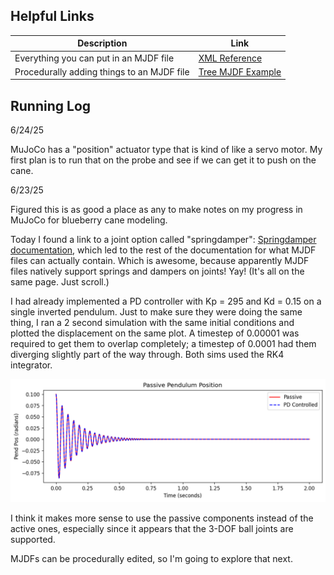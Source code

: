 ## Helpful Links
| Description | Link |
| ----------- | ---- |
| Everything you can put in an MJDF file | [XML Reference](https://mujoco.readthedocs.io/en/stable/XMLreference.html#) |
| Procedurally adding things to an MJDF file | [Tree MJDF Example](https://colab.research.google.com/github/google-deepmind/mujoco/blob/main/python/mjspec.ipynb#scrollTo=Y4rV2NDh92Ga) |

## Running Log

6/24/25

MuJoCo has a "position" actuator type that is kind of like a servo motor. My first plan is to run that on the probe and see if we can get it to push on the cane. 

6/23/25

Figured this is as good a place as any to make notes on my progress in MuJoCo for blueberry cane modeling. 

Today I found a link to a joint option called "springdamper": [Springdamper documentation](https://mujoco.readthedocs.io/en/stable/XMLreference.html#body-joint-springdamper), which led to the rest of the documentation for what MJDF files can actually contain. Which is awesome, because apparently MJDF files natively support springs and dampers on joints! Yay! (It's all on the same page. Just scroll.)

I had already implemented a PD controller with Kp = 295 and Kd = 0.15 on a single inverted pendulum. Just to make sure they were doing the same thing, I ran a 2 second simulation with the same initial conditions and plotted the displacement on the same plot. A timestep of 0.00001 was required to get them to overlap completely; a timestep of 0.0001 had them diverging slightly part of the way through. Both sims used the RK4 integrator. 

![A plot of a damped system coming to rest, with two overlapping lines.](images/PassiveVsPDPend.png)

I think it makes more sense to use the passive components instead of the active ones, especially since it appears that the 3-DOF ball joints are supported. 

MJDFs can be procedurally edited, so I'm going to explore that next. 


